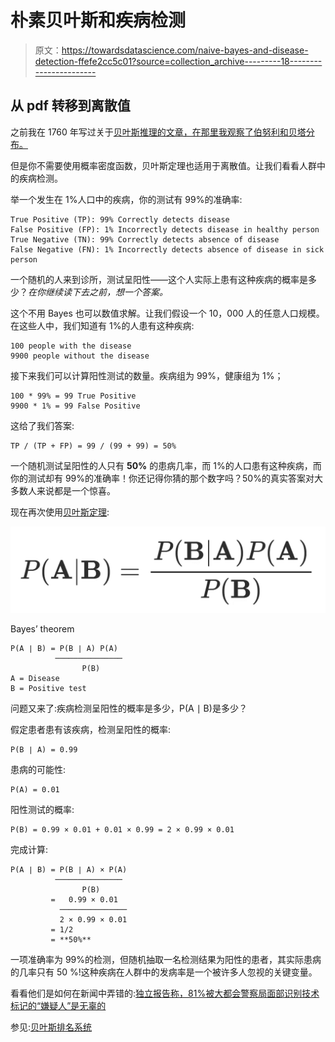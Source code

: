 # 朴素贝叶斯和疾病检测

> 原文：<https://towardsdatascience.com/naive-bayes-and-disease-detection-ffefe2cc5c01?source=collection_archive---------18----------------------->

## 从 pdf 转移到离散值

之前我在 1760 年写过关于[贝叶斯推理的文章，在那里我观察了伯努利和贝塔分布。](https://medium.com/@andrew.cocks_35285/bayesian-inference-in-1760-e4b5ebdafe01)

但是你不需要使用概率密度函数，贝叶斯定理也适用于离散值。让我们看看人群中的疾病检测。

举一个发生在 1%人口中的疾病，你的测试有 99%的准确率:

```
True Positive (TP): 99% Correctly detects disease
False Positive (FP): 1% Incorrectly detects disease in healthy person
True Negative (TN): 99% Correctly detects absence of disease
False Negative (FN): 1% Incorrectly detects absence of disease in sick person
```

一个随机的人来到诊所，测试呈阳性——这个人实际上患有这种疾病的概率是多少？*在你继续读下去之前，想一个答案。*

这个不用 Bayes 也可以数值求解。让我们假设一个 10，000 人的任意人口规模。在这些人中，我们知道有 1%的人患有这种疾病:

```
100 people with the disease
9900 people without the disease
```

接下来我们可以计算阳性测试的数量。疾病组为 99%，健康组为 1%；

```
100 * 99% = 99 True Positive
9900 * 1% = 99 False Positive
```

这给了我们答案:

```
TP / (TP + FP) = 99 / (99 + 99) = 50%
```

一个随机测试呈阳性的人只有 **50%** 的患病几率，而 1%的人口患有这种疾病，而你的测试却有 99%的准确率！你还记得你猜的那个数字吗？50%的真实答案对大多数人来说都是一个惊喜。

现在再次使用[贝叶斯定理](https://en.wikipedia.org/wiki/Bayes%27_theorem):

![](img/364096111ad4c90e64fb38f4fd138b50.png)

Bayes’ theorem

```
P(A ∣ B) = P(B ∣ A) P(A)
          ───────────────
                P(B)
A = Disease
B = Positive test
```

问题又来了:疾病检测呈阳性的概率是多少，P(A ∣ B)是多少？

假定患者患有该疾病，检测呈阳性的概率:

```
P(B ∣ A) = 0.99
```

患病的可能性:

```
P(A) = 0.01
```

阳性测试的概率:

```
P(B) = 0.99 × 0.01 + 0.01 × 0.99 = 2 × 0.99 × 0.01
```

完成计算:

```
P(A ∣ B) = P(B ∣ A) × P(A)
          ───────────────
                P(B) 
         =   0.99 × 0.01
           ───────────────
           2 × 0.99 × 0.01
         = 1/2
         = **50%**
```

一项准确率为 99%的检测，但随机抽取一名检测结果为阳性的患者，其实际患病的几率只有 50 %!这种疾病在人群中的发病率是一个被许多人忽视的关键变量。

看看他们是如何在新闻中弄错的:[独立报告称，81%被大都会警察局面部识别技术标记的“嫌疑人”是无辜的](https://medium.com/@andrew.cocks_35285/81-of-suspects-flagged-by-met-s-police-facial-recognition-technology-innocent-independent-5d01be43649d)

参见:[贝叶斯排名系统](https://medium.com/@andrew.cocks_35285/bayesian-ranking-system-77818e63b57b)